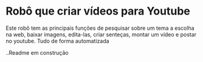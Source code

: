 # Robô que criar vídeos para Youtube
Este robô tem as principais funções de pesquisar sobre um tema a escolha na web, baixar imagens, edita-las, criar senteças, montar um vídeo e postar no youtube. Tudo de forma automatizada

..Readme em construção

